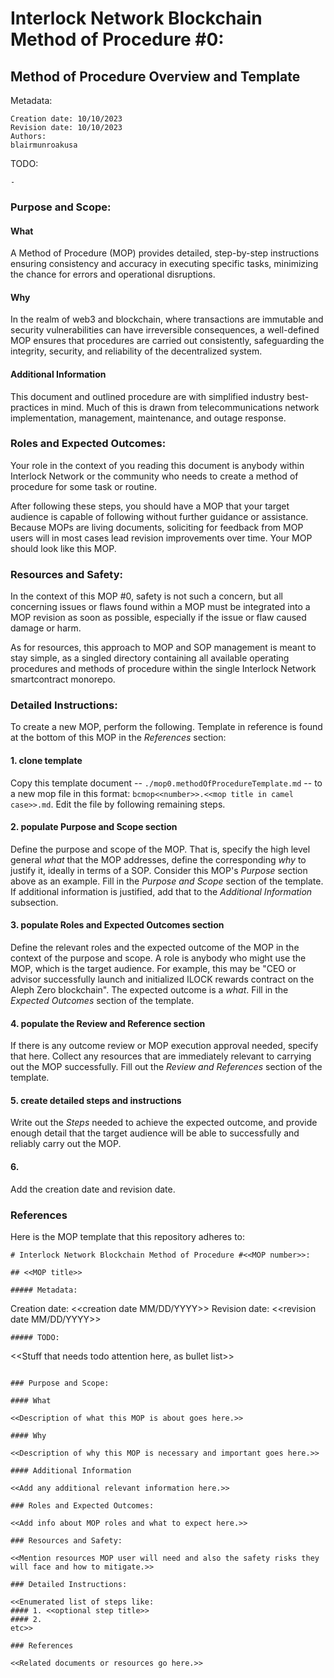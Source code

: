 # Interlock Network Blockchain Method of Procedure #0:

## Method of Procedure Overview and Template

Metadata:
```
Creation date: 10/10/2023
Revision date: 10/10/2023
Authors:
blairmunroakusa

```
TODO:
```
- 
```

### Purpose and Scope:

#### What

A Method of Procedure (MOP) provides detailed, step-by-step instructions ensuring consistency and accuracy in executing specific tasks, minimizing the chance for errors and operational disruptions.

#### Why

In the realm of web3 and blockchain, where transactions are immutable and security vulnerabilities can have irreversible consequences, a well-defined MOP ensures that procedures are carried out consistently, safeguarding the integrity, security, and reliability of the decentralized system.

#### Additional Information

This document and outlined procedure are with simplified industry best-practices in mind. Much of this is drawn from telecommunications network implementation, management, maintenance, and outage response.

### Roles and Expected Outcomes:

Your role in the context of you reading this document is anybody within Interlock Network or the community who needs to create a method of procedure for some task or routine.

After following these steps, you should have a MOP that your target audience is capable of following without further guidance or assistance. Because MOPs are living documents, soliciting for feedback from MOP users will in most cases lead revision improvements over time. Your MOP should look like this MOP.

### Resources and Safety:

In the context of this MOP #0, safety is not such a concern, but all concerning issues or flaws found within a MOP must be integrated into a MOP revision as soon as possible, especially if the issue or flaw caused damage or harm.

As for resources, this approach to MOP and SOP management is meant to stay simple, as a singled directory containing all available operating procedures and methods of procedure within the single Interlock Network smartcontract monorepo.

### Detailed Instructions:

To create a new MOP, perform the following. Template in reference is found at the bottom of this MOP in the _References_ section:

#### 1. clone template

Copy this template document -- `./mop0.methodOfProcedureTemplate.md` -- to a new mop file in this format: `bcmop<<number>>.<<mop title in camel case>>.md`. Edit the file by following remaining steps.

#### 2. populate Purpose and Scope section

Define the purpose and scope of the MOP. That is, specify the high level general _what_ that the MOP addresses, define the corresponding _why_ to justify it, ideally in terms of a SOP. Consider this MOP's _Purpose_ section above as an example. Fill in the _Purpose and Scope_ section of the template. If additional information is justified, add that to the _Additional Information_ subsection.

#### 3. populate Roles and Expected Outcomes section

Define the relevant roles and the expected outcome of the MOP in the context of the purpose and scope. A role is anybody who might use the MOP, which is the target audience. For example, this may be "CEO or advisor successfully launch and initialized ILOCK rewards contract on the Aleph Zero blockchain". The expected outcome is a _what_. Fill in the _Expected Outcomes_ section of the template.

#### 4. populate the Review and Reference section

If there is any outcome review or MOP execution approval needed, specify that here. Collect any resources that are immediately relevant to carrying out the MOP successfully. Fill out the _Review and References_ section of the template.

#### 5. create detailed steps and instructions

Write out the _Steps_ needed to achieve the expected outcome, and provide enough detail that the target audience will be able to successfully and reliably carry out the MOP.

#### 6.

Add the creation date and revision date.

### References

Here is the MOP template that this repository adheres to:

```
# Interlock Network Blockchain Method of Procedure #<<MOP number>>:

## <<MOP title>>

##### Metadata:
```
Creation date: <<creation date MM/DD/YYYY>>
Revision date: <<revision date MM/DD/YYYY>>
```
##### TODO:
```
<<Stuff that needs todo attention here, as bullet list>>
```

### Purpose and Scope:

#### What

<<Description of what this MOP is about goes here.>>

#### Why

<<Description of why this MOP is necessary and important goes here.>>

#### Additional Information

<<Add any additional relevant information here.>>

### Roles and Expected Outcomes:

<<Add info about MOP roles and what to expect here.>>

### Resources and Safety:

<<Mention resources MOP user will need and also the safety risks they will face and how to mitigate.>>

### Detailed Instructions:

<<Enumerated list of steps like:
#### 1. <<optional step title>>
#### 2.
etc>>

### References

<<Related documents or resources go here.>>
```

